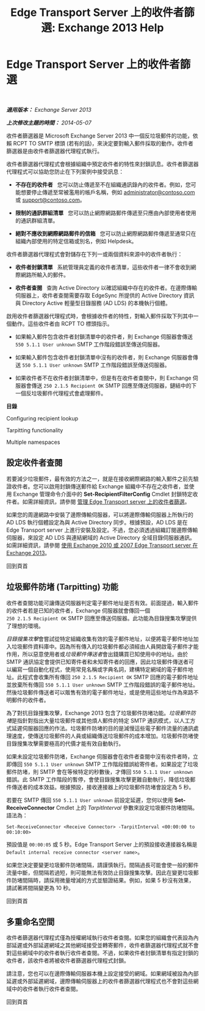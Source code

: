 ﻿---
title: 'Edge Transport Server 上的收件者篩選: Exchange 2013 Help'
TOCTitle: Edge Transport Server 上的收件者篩選
ms:assetid: 994eefd9-3903-41e6-a882-1e333d6d2d18
ms:mtpsurl: https://technet.microsoft.com/zh-tw/library/Bb123891(v=EXCHG.150)
ms:contentKeyID: 50473791
ms.date: 05/21/2018
mtps_version: v=EXCHG.150
ms.translationtype: MT
---

# Edge Transport Server 上的收件者篩選

 

_**適用版本：** Exchange Server 2013_

_**上次修改主題的時間：** 2014-05-07_

收件者篩選器是 Microsoft Exchange Server 2013 中一個反垃圾郵件的功能，依賴 RCPT TO SMTP 標頭 (若有的話)，來決定要對輸入郵件採取的動作。收件者篩選器是由收件者篩選器代理程式執行。

收件者篩選器代理程式會根據組織中預定收件者的特性來封鎖訊息。收件者篩選器代理程式可以協助您防止在下列案例中接受訊息：

  - **不存在的收件者**   您可以防止傳遞至不在組織通訊錄內的收件者。例如，您可能想要停止傳遞至常被濫用的帳戶名稱，例如 administrator@contoso.com 或 support@contoso.com。

  - **限制的通訊群組清單**   您可以防止網際網路郵件傳遞至只應由內部使用者使用的通訊群組清單。

  - **絕對不應收到網際網路郵件的信箱**   您可以防止網際網路郵件傳遞至通常只在組織內部使用的特定信箱或別名，例如 Helpdesk。

收件者篩選器代理程式會對儲存在下列一或兩個資料來源中的收件者執行：

  - **收件者封鎖清單**   系統管理員定義的收件者清單，這些收件者一律不會收到網際網路所輸入的郵件。

  - **收件者查閱**   查詢 Active Directory 以確認組織中存在的收件者。在邊際傳輸伺服器上，收件者查閱需要存取 EdgeSync 所提供的 Active Directory 資訊與 Directory Active 輕量型目錄服務 (AD LDS) 的本機執行個體。

啟用收件者篩選器代理程式時，會根據收件者的特性，對輸入郵件採取下列其中一個動作。這些收件者由 RCPT TO 標頭指示。

  - 如果輸入郵件包含收件者封鎖清單中的收件者，則 Exchange 伺服器會傳送 `550 5.1.1 User unknown` SMTP 工作階段錯誤至傳送伺服器。

  - 如果輸入郵件包含收件者封鎖清單中沒有的收件者，則 Exchange 伺服器會傳送 `550 5.1.1 User unknown` SMTP 工作階段錯誤至傳送伺服器。

  - 如果收件者不在收件者封鎖清單中，但是有在收件者查閱中，則 Exchange 伺服器會傳送 `250 2.1.5 Recipient OK` SMTP 回應至傳送伺服器，鏈結中的下一個反垃圾郵件代理程式會處理郵件。

**目錄**

Configuring recipient lookup

Tarpitting functionality

Multiple namespaces

## 設定收件者查閱

若要減少垃圾郵件，最有效的方法之一，就是在接收網際網路的輸入郵件之前先驗證收件者。您可以啟用封鎖傳送郵件給 Exchange 組織中不存在之收件者，並使用 Exchange 管理命令介面中的 **Set-RecipientFilterConfig** Cmdlet 封鎖特定收件者。如需詳細資訊，請參閱 [管理 Edge Transport server 上的收件者篩選](manage-recipient-filtering-on-edge-transport-servers-exchange-2013-help.md)。

如果您的周邊網路中安裝了邊際傳輸伺服器，可以將邊際傳輸伺服器上所執行的 AD LDS 執行個體設定為與 Active Directory 同步。根據預設，AD LDS 是在 Edge Transport server 上進行安裝及設定。不過，您必須透過組織訂閱邊際傳輸伺服器，來設定 AD LDS 與連結網域的 Active Directory 全域目錄伺服器通訊。如需詳細資訊，請參閱 [使用 Exchange 2010 或 2007 Edge Transport server 在 Exchange 2013](use-an-exchange-2010-or-2007-edge-transport-server-in-exchange-2013-exchange-2013-help.md)。

回到頁首

## 垃圾郵件防堵 (Tarpitting) 功能

收件者查閱功能可讓傳送伺服器判定電子郵件地址是否有效。前面提過，輸入郵件的收件者若是已知的收件者，Exchange 伺服器就會傳回一個 `250 2.1.5 Recipient OK` SMTP 回應至傳送伺服器。此功能為目錄搜集攻擊提供了理想的環境。

*目錄搜集攻擊*會嘗試從特定組織收集有效的電子郵件地址，以便將電子郵件地址加入垃圾郵件資料庫中。因為所有傳入的垃圾郵件都必須經由人員開啟電子郵件才能作用，所以惡意使用者或*垃圾郵件傳送者*會出錢購買已知使用中的地址。由於 SMTP 通訊協定會提供已知寄件者和未知寄件者的回應，因此垃圾郵件傳送者可以編寫一個自動化程式，使用常見名稱或字典名詞，建構特定網域的電子郵件地址。此程式會收集所有傳回 `250 2.1.5 Recipient OK` SMTP 回應的電子郵件地址並放棄所有傳回 `550 5.1.1 User unknown` SMTP 工作階段錯誤的電子郵件地址。然後垃圾郵件傳送者可以販售有效的電子郵件地址，或是使用這些地址作為來路不明郵件的收件者。

為了對抗目錄搜集攻擊，Exchange 2013 包含了垃圾郵件防堵功能。*垃圾郵件防堵*是指針對指出大量垃圾郵件或其他煩人郵件的特定 SMTP 通訊模式，以人工方式延遲伺服器回應的作法。垃圾郵件防堵的目的是減慢這些電子郵件流量的通訊處理速度，使傳送垃圾郵件的人員或組織傳送垃圾郵件的成本增加。垃圾郵件防堵使目錄搜集攻擊需要極高的代價才能有效自動執行。

如果未設定垃圾郵件防堵，Exchange 伺服器會在收件者查閱中沒有收件者時，立即傳回 `550 5.1.1 User unknown` SMTP 工作階段錯誤給寄件者。如果設定了垃圾郵件防堵，則 SMTP 會在等候特定的秒數後，才傳回 `550 5.1.1 User unknown` 錯誤。此 SMTP 工作階段的暫停，會使目錄搜集攻擊更難自動執行，降低垃圾郵件傳送者的成本效益。根據預設，接收連接器上的垃圾郵件防堵會設定為 5 秒。

若要在 SMTP 傳回 `550 5.1.1 User unknown` 前設定延遲，您何以使用 **Set-ReceiveConnector** Cmdlet 上的 *TarpitInterval* 參數來設定垃圾郵件防堵間隔。語法為：

    Set-ReceiveConnector <Receive Connector> -TarpitInterval <00:00:00 to 00:10:00>

預設值是 `00:00:05` 或 5 秒。Edge Transport Server 上的預設接收連接器名稱是 `Default internal receive connector <server name>`。

如果您決定要變更垃圾郵件防堵間隔，請謹慎執行。間隔過長可能會使一般的郵件流量中斷，但間隔若過短，則可能無法有效防止目錄搜集攻擊。因此在變更垃圾郵件防堵間隔時，請採用微量增減的方式並驗證結果。例如，如果 5 秒沒有效果，請試著將間隔變更為 10 秒。

回到頁首

## 多重命名空間

收件者篩選器代理程式僅為授權網域執行收件者查閱。如果您的組織會代表設為內部延遲或外部延遲網域之其他網域接受並轉寄郵件，收件者篩選器代理程式就不會對這些網域中的收件者執行收件者查閱。不過，如果收件者封鎖清單有指定封鎖的收件者，該收件者將被收件者篩選器代理程式封鎖。

請注意，您也可以在邊際傳輸伺服器本機上設定接受的網域。如果網域被設為內部延遲或外部延遲網域，邊際傳輸伺服器上的收件者篩選器代理程式也不會對這些網域中的收件者執行收件者查閱。

回到頁首

